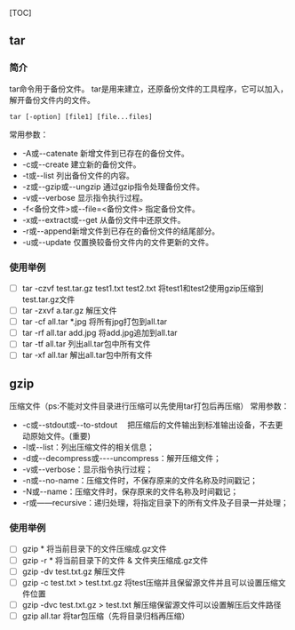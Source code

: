 [TOC]
## tar
### 简介
tar命令用于备份文件。
tar是用来建立，还原备份文件的工具程序，它可以加入，解开备份文件内的文件。

```
tar [-option] [file1] [file...files]
```
常用参数：
- -A或--catenate 新增文件到已存在的备份文件。
- -c或--create 建立新的备份文件。
- -t或--list 列出备份文件的内容。
- -z或--gzip或--ungzip 通过gzip指令处理备份文件。
- -v或--verbose 显示指令执行过程。
- -f<备份文件>或--file=<备份文件> 指定备份文件。
- -x或--extract或--get 从备份文件中还原文件。
- -r或--append新增文件到已存在的备份文件的结尾部分。
- -u或--update 仅置换较备份文件内的文件更新的文件。


### 使用举例
- [ ] tar -czvf test.tar.gz test1.txt test2.txt 将test1和test2使用gzip压缩到test.tar.gz文件
- [ ] tar -zxvf a.tar.gz 解压文件
- [ ] tar -cf all.tar *.jpg 将所有jpg打包到all.tar
- [ ] tar -rf all.tar add.jpg 将add.jpg追加到all.tar
- [ ] tar -tf all.tar 列出all.tar包中所有文件
- [ ] tar -xf all.tar 解出all.tar包中所有文件

## gzip
压缩文件（ps:不能对文件目录进行压缩可以先使用tar打包后再压缩）
常用参数：
- -c或--stdout或--to-stdout 　把压缩后的文件输出到标准输出设备，不去更动原始文件。(重要)
- -l或--list：列出压缩文件的相关信息；
- -d或--decompress或----uncompress：解开压缩文件；
- -v或--verbose：显示指令执行过程；
- -n或--no-name：压缩文件时，不保存原来的文件名称及时间戳记；
- -N或--name：压缩文件时，保存原来的文件名称及时间戳记；
- -r或——recursive：递归处理，将指定目录下的所有文件及子目录一并处理；
### 使用举例
- [ ] gzip * 将当前目录下的文件压缩成.gz文件
- [ ] gzip -r * 将当前目录下的文件 & 文件夹压缩成.gz文件
- [ ] gzip -dv test.txt.gz 解压文件
- [ ] gzip -c test.txt > test.txt.gz 将test压缩并且保留源文件并且可以设置压缩文件位置
- [ ] gzip -dvc test.txt.gz > test.txt 解压缩保留源文件可以设置解压后文件路径
- [ ] gzip all.tar 将tar包压缩（先将目录归档再压缩）